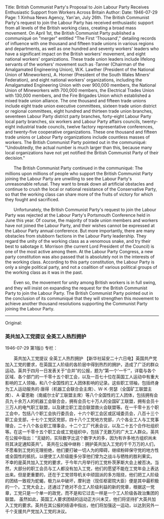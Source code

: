 Title: British Communist Party's Proposal to Join Labour Party Receives Enthusiastic Support from Workers Across Britain
Author:
Date: 1946-07-29
Page: 1
Xinhua News Agency, Yan'an, July 26th. The British Communist Party's request to join the Labour Party has received enthusiastic support from all levels of the British working class, creating a broad mass movement. On April 1st, the British Communist Party published a communiqué on "merger" entitled "The First 'Thousand'," detailing records of influence with one thousand and fifteen trade unions in various regions and departments, as well as one hundred and seventy workers' leaders who have a significant impact on the British workers' movement, and eight national workers' organizations. These trade union leaders include lifelong servants of the workers' movement such as ·Tanner (Chairman of the Amalgamated Engineering Union), W.K. Lawther (President of the National Union of Mineworkers), A. Horner (President of the South Wales Miners' Federation), and eight national workers' organizations, including the Amalgamated Engineering Union with over 900,000 members, the National Union of Mineworkers with 700,000 members, the Electrical Trades Union with 130,000 members, and the Fire Brigades Union which established a mixed trade union alliance. The one thousand and fifteen trade unions include eight trade union executive committees, sixteen trade union district or regional committees, eight hundred and thirteen trade union branches, seventeen Labour Party district party branches, forty-eight Labour Party local party branches, six workers and Labour Party affairs councils, twenty-eight industrial trade councils, twelve factory representative conferences, and twenty-five cooperative organizations. These one thousand and fifteen trade unions or Labour Party organizations include countless masses of workers. The British Communist Party pointed out in the communiqué: "Undoubtedly, the actual number is much larger than this, because many local organizations have not yet notified the British Communist Party of their decision."

　　The British Communist Party continued in the communiqué: The millions upon millions of people who support the British Communist Party joining the Labour Party are unwilling to see the Labour Party's unreasonable refusal. They want to break down all artificial obstacles and continue to crush the local or national resistance of the Conservative Party, so that the working class can share more of the fruits of victory for which they fought and sacrificed.

　　Unfortunately, the British Communist Party's request to join the Labour Party was rejected at the Labour Party's Portsmouth Conference held in June this year. Of course, the majority of trade union members and workers have not joined the Labour Party, and their wishes cannot be expressed at the Labour Party annual conference. But more importantly, there are many obstacles from stubborn factions in the Labour Party leadership. They regard the unity of the working class as a venomous snake, and try their best to sabotage it. Morrison (the current Lord President of the Council) is one of the most active among them. At the Labour Party Congress, a new party constitution was also passed that is absolutely not in the interests of the working class. According to this party constitution, the Labour Party is only a single political party, and not a coalition of various political groups of the working class as it was in the past.

　　Even so, the movement for unity among British workers is in full swing, and they will insist on expanding the request for the British Communist Party to join the Labour Party. The British Communist Party pointed out in the conclusion of its communiqué that they will strengthen this movement to achieve another thousand resolutions supporting the Communist Party joining the Labour Party.



<hr /> 

Original: 


### 英共加入工党提议  全英工人热烈拥护

1946-07-29
第1版()
专栏：

　　英共加入工党提议
    全英工人热烈拥护
    【新华社延安二十六日电】英国共产党加入工党的要求，在英国工人阶级的各阶层中得到热烈的拥护，造成了广泛的群众运动。英共于四月一日发表关于“合并”的公报，题为“第一个‘一千’”，详载与各个区域、各个部门的一千零十五个职工会，以及一百七十位在英国工人运动中有重大影响的工人领袖，和八个全国性的工人团体影响的记录。这些职工领袖，包括终身为工人运动服务的·唐得（机器工会联合会主席）、Ｗ·Ｋ·劳瑟（全国矿工联盟主席）、Ａ·霍恩勒（南威尔士矿工联盟主席）等八个全国性的工人团体，包括拥有会员九十余万人的机器工会联合会，拥有会员七十万人的全国矿工联盟，拥有会员十三万人的电气职工联盟，以及建立职工混合联盟救火会联盟等。在一千零十五个职工会中，包括八个职工会执行委员会，十六个职工会区或区域委员会，八百十三个职工会支部，十七个工党区党部，四十八个工党地方党部，六个各业工人与工党事理会，二十八个各业职工理事会，十二个工厂代表会议，以及二十五个合作社组织等。在这一千零十五个职工会或工党组织中，包括了无数万的广大工人群众。英共在公报中指出：“无疑的，实际数字比这个数字大的多，因为有许多地方组织尚未将其决定通知英共”。
    英共在公报中继称：拥护英共加入工党的千千万万的人们，不愿看到工党的无理拒绝，他们要打破一切人为的障碍，继续粉碎保守党的地方性或全国性的抵抗，以便使工人阶级能多分享他们曾为之战斗与牺牲的胜利果实。
    不幸的是英共加入工党的要求，于今年六月举行的工党朴茨茅斯大会上被否决。当然，大部分的职工会员与工人都没有加入工党，他们的愿望不能在工党年会上表达出来。但是更重要的，还在于工党领导机关中顽固派的多方阻挠，他们把工人阶级的团结一致视为蛇蝎，极力从中破坏，摩利逊（现任枢密院大臣）便是其中最积极的一个。工党大会上，还通过了绝对不合工人阶级利益的新的党章，根据这一党章，工党只是一个单一的政党，而不是和它过去一样是一个工人阶级各政治集团的联盟。
    虽然如此，英国工人要求团结的运动正方兴未艾，他们将坚持扩大英共加入工党的要求。英共在其公报的结语中指出，他们将加强这一运动，以达到另外一千个支援共产党加入工党的决议。
